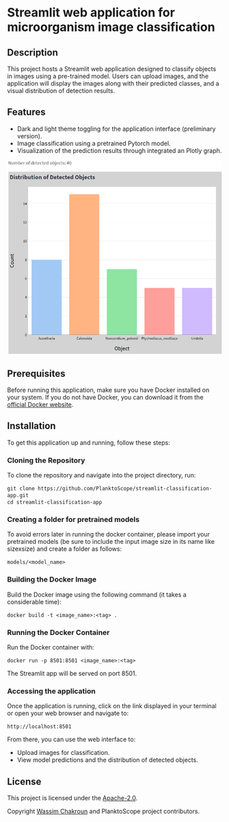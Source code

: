 # Streamlit web application for microorganism image classification

## Description

This project hosts a Streamlit web application designed to classify objects in images using a pre-trained model. Users can upload images, and the application will display the images along with their predicted classes, and a visual distribution of detection results.

## Features

- Dark and light theme toggling for the application interface (preliminary version).
- Image classification using a pretrained Pytorch model.
- Visualization of the prediction results through integrated an Plotly graph.

![Distribution of detected microorganisms](plotly_graph.png "Distribution of detected microorganisms")

## Prerequisites

Before running this application, make sure you have Docker installed on your system. If you do not have Docker, you can download it from the [official Docker website](https://docs.docker.com/get-docker/).

## Installation

To get this application up and running, follow these steps:

### Cloning the Repository

To clone the repository and navigate into the project directory, run:

    git clone https://github.com/PlanktoScope/streamlit-classification-app.git
    cd streamlit-classification-app
    
### Creating a folder for pretrained models

To avoid errors later in running the docker container, please import your pretrained models (be sure to include the input image size in its name like sizexsize) and create a folder as follows:

    models/<model_name>


### Building the Docker Image

Build the Docker image using the following command (it takes a considerable time):

    docker build -t <image_name>:<tag> .

### Running the Docker Container

Run the Docker container with:

    docker run -p 8501:8501 <image_name>:<tag>

The Streamlit app will be served on port 8501.

### Accessing the application

Once the application is running, click on the link displayed in your terminal or open your web browser and navigate to:

    http://localhost:8501

From there, you can use the web interface to:

- Upload images for classification.
- View model predictions and the distribution of detected objects.

## License
This project is licensed under the [Apache-2.0](https://www.apache.org/licenses/LICENSE-2.0).

Copyright [Wassim Chakroun](http://www.linkedin.com/in/wassim-chakroun/) and PlanktoScope project contributors.
